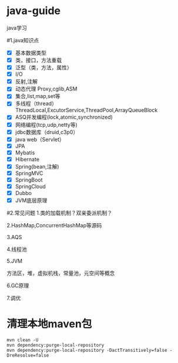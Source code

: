 # java-guide

java学习

#1.java知识点

- [x] 基本数据类型
- [x] 类，接口，方法重载
- [x] 泛型（类，方法，属性）
- [x] I/O
- [x] 反射,注解
- [x] 动态代理 Proxy,cglib,ASM
- [x] 集合,list,map,set等
- [x] 多线程（thread）ThreadLocal,ExcutorService,ThreadPool,ArrayQueueBlock
- [x] ASQ并发编程(lock,atomic,synchronized)
- [x] 网络编程(tcp,udp,netty等)
- [x] jdbc数据库（druid,c3p0）
- [x] java web（Servlet）
- [x] JPA
- [x] Mybatis
- [x] Hibernate
- [x] Spring(bean,注解)
- [x] SpringMVC
- [x] SpringBoot
- [x] SpringCloud
- [x] Dubbo
- [x] JVM底层原理

#2.常见问题
1.类的加载机制？双亲委派机制？

2.HashMap,ConcurrentHashMap等源码

3.AQS

4.线程池

5.JVM

方法区，堆，虚拟机栈，常量池，元空间等概念

6.GC原理

7.调优

# 清理本地maven包

    mvn clean -U
    mvn dependency:purge-local-repository 
    mvn dependency:purge-local-repository -DactTransitively=false -DreResolve=false